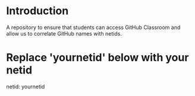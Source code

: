 # Introduction
A repository to ensure that students can access GitHub Classroom and allow us to correlate GitHub names with netids.

# Replace 'yournetid' below with your netid
netid: yournetid
